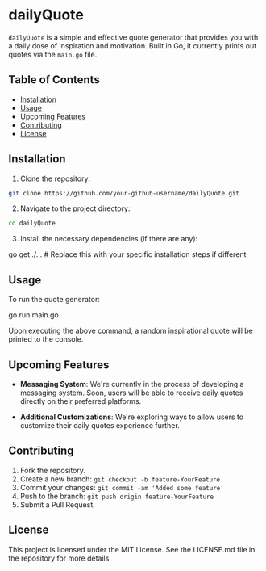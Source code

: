 # dailyQuote

`dailyQuote` is a simple and effective quote generator that provides you with a daily dose of inspiration and motivation. Built in Go, it currently prints out quotes via the `main.go` file.

## Table of Contents
- [Installation](#installation)
- [Usage](#usage)
- [Upcoming Features](#upcoming-features)
- [Contributing](#contributing)
- [License](#license)

## Installation

1. Clone the repository:

```bash
git clone https://github.com/your-github-username/dailyQuote.git
```

2. Navigate to the project directory:

```bash
cd dailyQuote
```

3. Install the necessary dependencies (if there are any):

go get ./...  # Replace this with your specific installation steps if different

## Usage

To run the quote generator:

go run main.go

Upon executing the above command, a random inspirational quote will be printed to the console.

## Upcoming Features

- **Messaging System**: We're currently in the process of developing a messaging system. Soon, users will be able to receive daily quotes directly on their preferred platforms.

- **Additional Customizations**: We're exploring ways to allow users to customize their daily quotes experience further.

## Contributing

1. Fork the repository.
2. Create a new branch: `git checkout -b feature-YourFeature`
3. Commit your changes: `git commit -am 'Added some feature'`
4. Push to the branch: `git push origin feature-YourFeature`
5. Submit a Pull Request.

## License

This project is licensed under the MIT License. See the LICENSE.md file in the repository for more details.
